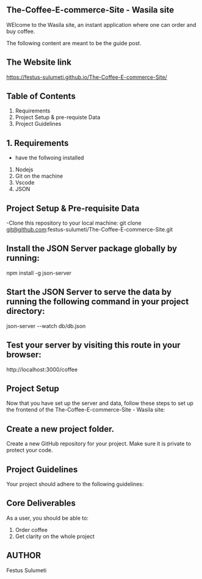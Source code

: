 ## The-Coffee-E-commerce-Site - Wasila site

WElcome to the Wasila site, an instant application where one can order and buy coffee.

The following content are meant to be the guide post.

## The Website link
https://festus-sulumeti.github.io/The-Coffee-E-commerce-Site/

## Table of Contents
1. Requirements
2. Project Setup & pre-requiste Data
3. Project Guidelines


## 1. Requirements
- have the follwoing installed
1. Nodejs 
2. Git on the machine
3. Vscode
4. JSON

## Project Setup & Pre-requisite Data
 -Clone this repository to your local machine:
   git clone git@github.com:festus-sulumeti/The-Coffee-E-commerce-Site.git

## Install the JSON Server package globally by running:

npm install -g json-server

## Start the JSON Server to serve the data by running the following command in your project directory:

json-server --watch db/db.json

## Test your server by visiting this route in your browser:

http://localhost:3000/coffee

## Project Setup
Now that you have set up the server and data, follow these steps to set up the frontend of the The-Coffee-E-commerce-Site - Wasila site:

## Create a new project folder.

Create a new GitHub repository for your project. Make sure it is private to protect your code.


## Project Guidelines

Your project should adhere to the following guidelines:

## Core Deliverables

As a user, you should be able to:

 1. Order coffee
 2. Get clarity on the whole project

 ## AUTHOR
 Festus Sulumeti